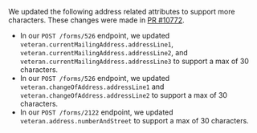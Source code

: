 We updated the following address related attributes to support more characters. These changes were made in [PR #10772](https://github.com/department-of-veterans-affairs/vets-api/pull/10772).
- In our `POST /forms/526` endpoint, we updated `veteran.currentMailingAddress.addressLine1`, `veteran.currentMailingAddress.addressLine2`, and `veteran.currentMailingAddress.addressLine3`  to support a max of 30 characters.
- In our `POST /forms/526` endpoint, we updated `veteran.changeOfAddress.addressLine1` and `veteran.changeOfAddress.addressLine2`  to support a max of 30 characters.
- In our `POST /forms/2122` endpoint, we updated `veteran.address.numberAndStreet` to support a max of 30 characters.